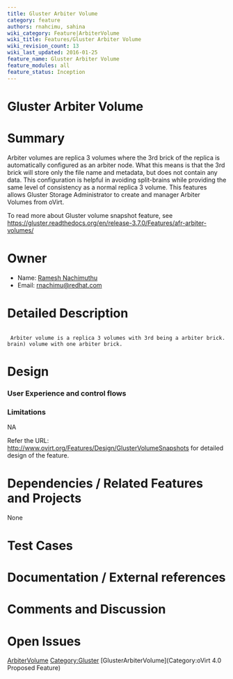 ```yaml
---
title: Gluster Arbiter Volume
category: feature
authors: rnahcimu, sahina
wiki_category: Feature|ArbiterVolume
wiki_title: Features/Gluster Arbiter Volume
wiki_revision_count: 13
wiki_last_updated: 2016-01-25
feature_name: Gluster Arbiter Volume
feature_modules: all
feature_status: Inception
---
```


# Gluster Arbiter Volume

# Summary

Arbiter volumes are replica 3 volumes where the 3rd brick of the replica is automatically configured as an arbiter node. What this means is that the 3rd brick will store only the file name and metadata, but does not contain any data. This configuration is helpful in avoiding split-brains while providing the same level of consistency as a normal replica 3 volume. This features allows Gluster Storage Administrator to create and manager Arbiter Volumes from oVirt.

To read more about Gluster volume snapshot feature, see <https://gluster.readthedocs.org/en/release-3.7.0/Features/afr-arbiter-volumes/>

# Owner

*   Name: [ Ramesh Nachimuthu](User:Rnahcimu)
*   Email: <rnachimu@redhat.com>

# Detailed Description

       Arbiter volume is a replica 3 volumes with 3rd being a arbiter brick. Arbiter brick will store only metadata so it will not require the same storage capacity as other bricks. In a way, it helps to get the benefits of Replica 3 (specially avoiding split-brain) volume with one arbiter brick. 

# Design

### User Experience and control flows

### Limitations

NA

Refer the URL: <http://www.ovirt.org/Features/Design/GlusterVolumeSnapshots> for detailed design of the feature.

# Dependencies / Related Features and Projects

None

# Test Cases

# Documentation / External references

# Comments and Discussion

# Open Issues

[ArbiterVolume](Category:Feature) <Category:Gluster> [GlusterArbiterVolume](Category:oVirt 4.0 Proposed Feature)

